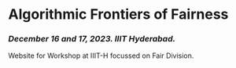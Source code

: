 # Algorithmic Frontiers of Fairness
  
### *December 16 and 17, 2023. IIIT Hyderabad.*

Website for Workshop at IIIT-H focussed on Fair Division.